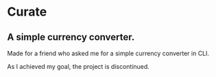 # Curate

## A simple currency converter.

Made for a friend who asked me for a simple currency converter in CLI.

As I achieved my goal, the project is discontinued. 
